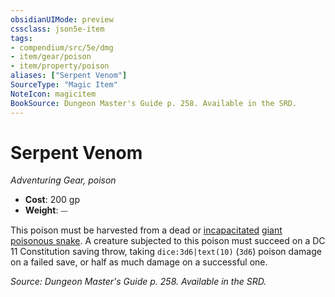```yaml
---
obsidianUIMode: preview
cssclass: json5e-item
tags:
- compendium/src/5e/dmg
- item/gear/poison
- item/property/poison
aliases: ["Serpent Venom"]
SourceType: "Magic Item"
NoteIcon: magicitem
BookSource: Dungeon Master's Guide p. 258. Available in the SRD.
---
```

# Serpent Venom
*Adventuring Gear, poison*  

- **Cost**: 200 gp
- **Weight**: ⏤

This poison must be harvested from a dead or [incapacitated](/3-Mechanics/CLI/rules/conditions.md#incapacitated) [giant poisonous snake](/3-Mechanics/CLI/bestiary/beast/giant-poisonous-snake.md). A creature subjected to this poison must succeed on a DC 11 Constitution saving throw, taking `dice:3d6|text(10)` (`3d6`) poison damage on a failed save, or half as much damage on a successful one.

*Source: Dungeon Master's Guide p. 258. Available in the SRD.*